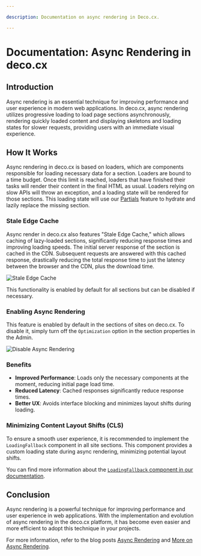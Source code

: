 ```yaml
---

description: Documentation on async rendering in Deco.cx.

---
```


# Documentation: Async Rendering in deco.cx

## Introduction

Async rendering is an essential technique for improving performance and user experience in modern web applications. In deco.cx, async rendering utilizes progressive loading to load page sections asynchronously, rendering quickly loaded content and displaying skeletons and loading states for slower requests, providing users with an immediate visual experience.

## How It Works

Async rendering in deco.cx is based on loaders, which are components responsible for loading necessary data for a section. Loaders are bound to a time budget. Once this limit is reached, loaders that have finished their tasks will render their content in the final HTML as usual. Loaders relying on slow APIs will throw an exception, and a loading state will be rendered for those sections. This loading state will use our [Partials](/docs/en/developing-capabilities/interactive-sections/partial) feature to hydrate and lazily replace the missing section.

### Stale Edge Cache

Async render in deco.cx also features "Stale Edge Cache," which allows caching of lazy-loaded sections, significantly reducing response times and improving loading speeds. The initial server response of the section is cached in the CDN. Subsequent requests are answered with this cached response, drastically reducing the total response time to just the latency between the browser and the CDN, plus the download time.

![Stale Edge Cache](/docs/performance/stale-edge-cache.png)

This functionality is enabled by default for all sections but can be disabled if necessary.

### Enabling Async Rendering

This feature is enabled by default in the sections of sites on deco.cx. To disable it, simply turn off the `Optimization` option in the section properties in the Admin.

![Disable Async Rendering](/docs/performance/disable-async-render.png)

### Benefits

- **Improved Performance**: Loads only the necessary components at the moment, reducing initial page load time.
- **Reduced Latency**: Cached responses significantly reduce response times.
- **Better UX**: Avoids interface blocking and minimizes layout shifts during loading.

### Minimizing Content Layout Shifts (CLS)

To ensure a smooth user experience, it is recommended to implement the `LoadingFallback` component in all site sections. This component provides a custom loading state during async rendering, minimizing potential layout shifts.

You can find more information about the [`LoadingFallback` component in our documentation](/docs/en/developing-capabilities/sections/loading-fallback).

## Conclusion

Async rendering is a powerful technique for improving performance and user experience in web applications. With the implementation and evolution of async rendering in the deco.cx platform, it has become even easier and more efficient to adopt this technique in your projects.

For more information, refer to the blog posts [Async Rendering](https://deco.cx/en/blog/async-rendering) and [More on Async Rendering](https://deco.cx/en/blog/async-render-default).
